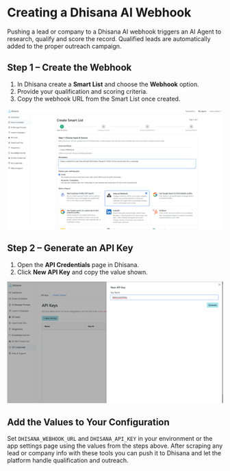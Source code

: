 # Creating a Dhisana AI Webhook

Pushing a lead or company to a Dhisana AI webhook triggers an AI Agent to research,
qualify and score the record. Qualified leads are automatically added to the proper
outreach campaign.

## Step 1 – Create the Webhook

1. In Dhisana create a **Smart List** and choose the **Webhook** option.
2. Provide your qualification and scoring criteria.
3. Copy the webhook URL from the Smart List once created.

![Smart List Webhook](assets/images/CreateWebhookInSmartList.png)

## Step 2 – Generate an API Key

1. Open the **API Credentials** page in Dhisana.
2. Click **New API Key** and copy the value shown.

![Create API Key](assets/images/CreateAPIKey.png)

## Add the Values to Your Configuration

Set `DHISANA_WEBHOOK_URL` and `DHISANA_API_KEY` in your environment or the app
settings page using the values from the steps above. After scraping any lead or
company info with these tools you can push it to Dhisana and let the platform
handle qualification and outreach.


